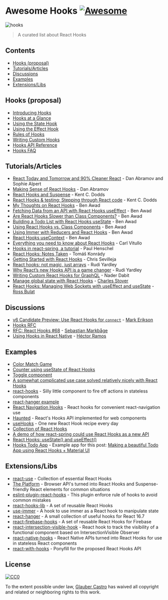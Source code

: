 # Awesome Hooks [![Awesome](https://awesome.re/badge-flat.svg)](https://awesome.re)

![hooks](https://user-images.githubusercontent.com/15311858/47717137-ab421180-dc23-11e8-9ee8-a0de40260113.png)

> A curated list about React Hooks

## Contents
- [Hooks (proposal)](https://github.com/glauberfc/awesome-hooks#hooks-proposal)
- [Tutorials/Articles](https://github.com/glauberfc/awesome-hooks#tutorialsarticles)
- [Discussions](https://github.com/glauberfc/awesome-hooks#discussions)
- [Examples](https://github.com/glauberfc/awesome-hooks#examples)
- [Extensions/Libs](https://github.com/glauberfc/awesome-hooks#extensionslibs)

## Hooks (proposal)
- [Introducing Hooks](https://reactjs.org/docs/hooks-intro.html)
- [Hooks at a Glance](https://reactjs.org/docs/hooks-overview.html)
- [Using the State Hook](https://reactjs.org/docs/hooks-state.html)
- [Using the Effect Hook](https://reactjs.org/docs/hooks-effect.html)
- [Rules of Hooks](https://reactjs.org/docs/hooks-rules.html)
- [Writing Custom Hooks](https://reactjs.org/docs/hooks-custom.html)
- [Hooks API Reference](https://reactjs.org/docs/hooks-reference.html)
- [Hooks FAQ](https://reactjs.org/docs/hooks-faq.html)

## Tutorials/Articles
- [React Today and Tomorrow and 90% Cleaner React](https://www.youtube.com/watch?v=dpw9EHDh2bM) - Dan Abramov and Sophie Alpert
- [Making Sense of React Hooks](https://medium.com/@dan_abramov/making-sense-of-react-hooks-fdbde8803889) - Dan Abramov
- [React Hooks and Suspense](https://egghead.io/playlists/react-hooks-and-suspense-650307f2) - Kent C. Dodds
- [React Hooks & testing: Stepping through React code](https://youtu.be/JQeB9miT9Wc) - Kent C. Dodds
- [My Thoughts on React Hooks](https://youtu.be/gmF4k6P2va8) - Ben Awad
- [Fetching Data from an API with React Hooks useEffect](https://youtu.be/k0WnY0Hqe5c) - Ben Awad
- [Are React Hooks Slower than Class Components?](https://youtu.be/tKRWuVOEB2w) - Ben Awad
- [Building a Todo List with React Hooks useState](https://youtu.be/cAZ-fOd1RpA) - Ben Awad
- [Using React Hooks vs. Class Components](https://youtu.be/vbaIZ3xMj9U) - Ben Awad
- [Using Immer with Reducers and React Hooks](https://youtu.be/FmKjwh34Rn8) - Ben Awad
- [React Hooks useContext](https://youtu.be/xWXxkFzgnFM) - Ben Awad
- [Everything you need to know about React Hooks](https://medium.com/@vcarl/everything-you-need-to-know-about-react-hooks-8f680dfd4349) - Carl Vitullo
- [Hooks in react-spring, a tutorial](https://medium.com/@drcmda/hooks-in-react-spring-a-tutorial-c6c436ad7ee4) - Paul Henschel
- [React Hooks: Notes Taken](https://medium.com/@tomaskonrady/react-hooks-notes-taken-c42376af3ab0) - Tomáš Konrády
- [Getting Started with React Hooks](https://scotch.io/tutorials/getting-started-with-react-hooks) - Chris Sevilleja
- [React hooks: not magic, just arrays](https://medium.com/@ryardley/react-hooks-not-magic-just-arrays-cd4f1857236e) - Rudi Yardley
- [Why React’s new Hooks API is a game changer](https://itnext.io/why-reacts-hooks-api-is-a-game-changer-8731c2b0a8c) - Rudi Yardley
- [Writing Custom React Hooks for GraphQL](https://medium.com/open-graphql/react-hooks-for-graphql-3fa8ebdd6c62) - Nader Dabit
- [Manage global state with React Hooks](https://medium.com/@Charles_Stover/manage-global-state-with-react-hooks-6065041b55b4) - [Charles Stover](https://medium.com/@Charles_Stover)
- [React Hooks: Managing Web Sockets with useEffect and useState](https://medium.com/@rossbulat/react-hooks-managing-web-sockets-with-useeffect-and-usestate-2dfc30eeceec) - [Ross Bulat](https://medium.com/@rossbulat?source=post_header_lockup)

## Discussions
- [v6 Candidate Preview: Use React Hooks for `connect`](https://github.com/reduxjs/react-redux/pull/1065) - [Mark Erikson](https://github.com/markerikson)
- [Hooks RFC](https://github.com/reactjs/rfcs/blob/hooks-rfc/text/0000-react-hooks.md)
- [RFC: React Hooks #68](https://github.com/reactjs/rfcs/pull/68) - [Sebastian Markbåge](https://github.com/sebmarkbage)
- [Using Hooks in React Native](https://github.com/facebook/react-native/issues/21967#issuecomment-434113687) - [Héctor Ramos](https://github.com/hramos)

## Examples
- [Color Match Game](https://codesandbox.io/s/jjy215l7w3)
- [Counter using useState of React Hooks](https://codesandbox.io/s/yjn90lzwrx?module=%2Fsrc%2FApp.js)
- [Toggle component](https://codesandbox.io/s/m449vyk65x)
- [A somewhat complicated use case solved relatively nicely with React Hooks](https://github.com/jacobp100/hooks-test)
- [react-hooks](https://github.com/tj/react-hooks) - Silly little component to fire off actions in stateless components
- [react-hanger example](https://codesandbox.io/s/44m70xm70)
- [React Navigation Hooks](https://github.com/react-navigation/react-navigation-hooks) - React hooks for convenient react-navigation use
- [Haunted](https://github.com/matthewp/haunted) - React's Hooks API implemented for web components
- [useHooks](https://usehooks.com/) - One new React Hook recipe every day
- [Collection of React Hooks](https://nikgraf.github.io/react-hooks/)
- [A demo of how react-spring could use React Hooks as a new API](https://codesandbox.io/s/ppxnl191zx)
- [React Hooks: useState() and useEffect()](https://codesandbox.io/s/yq5qowzrvz)
- [Hooks Todo App](https://codesandbox.io/s/9kwyzy0y4) - Example app for this post: [Making a beautiful Todo App using React Hooks + Material UI](https://itnext.io/making-a-beautiful-todo-app-using-react-hooks-material-ui-52dacf3245f4)

## Extensions/Libs
- [react-use](https://github.com/streamich/react-use) - Collection of essential React Hooks
- [The Platform](https://github.com/palmerhq/the-platform) - Browser API's turned into React Hooks and Suspense-friendly React elements for common situations
- [eslint-plugin-react-hooks](https://www.npmjs.com/package/eslint-plugin-react-hooks) - This plugin enforce rule of hooks to avoid common mistakes
- [react-hooks-lib](https://github.com/beizhedenglong/react-hooks-lib) - A set of reusable React Hooks
- [use-immer](https://github.com/mweststrate/use-immer) - A hook to use immer as a React hook to manipulate state
- [react-hanger](https://github.com/kitze/react-hanger) - A small collection of useful hooks for React 16.7
- [react-firebase-hooks](https://github.com/csfrequency/react-firebase-hooks) - A set of reusable React Hooks for Firebase
- [react-intersection-visible-hook](https://github.com/AvraamMavridis/react-intersection-visible-hook) - React hook to track the visibility of a functional component based on IntersectionVisible Observer
- [react-native-hooks](https://github.com/react-native-community/react-native-hooks) - React Native APIs turned into React Hooks for use in stateless React components
- [react-with-hooks](https://github.com/yesmeck/react-with-hooks) - Ponyfill for the proposed React Hooks API

## License
[![CC0](http://mirrors.creativecommons.org/presskit/buttons/88x31/svg/cc-zero.svg)](https://creativecommons.org/publicdomain/zero/1.0/)

To the extent possible under law, [Glauber Castro](https://github.com/glauberfc) has waived all copyright and related or neighboring rights to this work.
